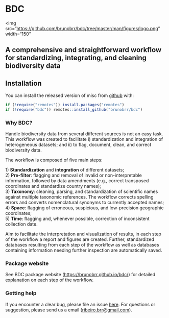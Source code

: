 
<!-- README.md is generated from README.Rmd. Please edit that file -->

# **BDC**

\<img
src=“<https://github.com/brunobrr/bdc/tree/master/man/figures/logo.png>”
width=“150”

<!-- <img src="https://github.com/brunobrr/bdc/tree/master/man/figures/logo.png" align="right" width="70" /> -->

## A comprehensive and straightforward workflow for standardizing, integrating, and cleaning biodiversity data

<!-- badges: start -->

<!-- badges: end -->

## Installation

You can install the released version of misc from
[github](https://github.com/brunobrr/bdc) with:

``` r
if (!require("remotes")) install.packages("remotes")
if (!require("bdc")) remotes::install_github("brunobrr/bdc")
```

### Why BDC?

Handle biodiversity data from several different sources is not an easy
task. This workflow was created to facilitate i) standardization and
integration of heterogeneous datasets; and ii) to flag, document, clean,
and correct biodiversity data.

The workflow is composed of five main steps:

1\) **Standardization** and **integration** of different datasets;  
2\) **Pre-filter**: flagging and removal of invalid or non-interpretable
information, followed by data amendments (e.g., correct transposed
coordinates and standardize country names);  
3\) **Taxonomy**: cleaning, parsing, and standardization of scientific
names against multiple taxonomic references. The workflow corrects
spelling errors and converts nomenclatural synonyms to currently
accepted names;  
4\) **Space**: flagging of erroneous, suspicious, and low-precision
geographic coordinates;  
5\) **Time**: flagging and, whenever possible, correction of
inconsistent collection date.

Aim to facilitate the interpretation and visualization of results, in
each step of the workflow a report and figures are created. Further,
standardized databases resulting from each step of the workflow as well
as databases containing information needing further inspection are
automatically saved.

### Package website

See BDC package website (<https://brunobrr.github.io/bdc/>) for detailed
explanation on each step of the workflow.

### Getting help

If you encounter a clear bug, please file an issue
[here](https://github.com/brunobrr/bdc/issues). For questions or
suggestion, please send us a email (ribeiro.brr@gmail.com).
